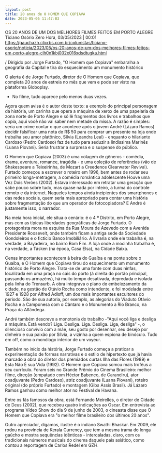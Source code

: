 ```yaml
---
layout: post
title: 20 anos de O HOMEM QUE COPIAVA
date: 2023-05-05 11:47:03
---
```

OS 20 ANOS DE UM DOS MELHORES FILMES FEITOS EM PORTO ALEGRE
Ticiano Osório
Zero Hora, 03/05/2023 | 00:01
https://gauchazh.clicrbs.com.br/colunistas/ticiano-osorio/noticia/2023/05/os-20-anos-de-um-dos-melhores-filmes-feitos-em-porto-alegre-clh0n1kbj002x016xdsdtugka.html



/ Dirigido por Jorge Furtado, "O Homem que Copiava" embaralha a geografia da Capital e tira do esquecimento um monumento histórico

O alerta é de Jorge Furtado, diretor de O Homem que Copiava, que completa 20 anos de estreia no mês que vem e pode ser visto na plataforma Globoplay.

* No filme, tudo aparece pelo menos duas vezes.

Agora quem avisa é o autor deste texto: a exemplo do principal personagem da história, um carinha que opera a máquina de xerox de uma papelaria da zona norte de Porto Alegre e só lê fragmentos dos livros e trabalhos que copia, aqui você não vai saber nem metade da missa. A razão é simples: seria um crime contar o que acontece após o jovem André (Lázaro Ramos) decidir falsificar uma nota de R$ 50 para comprar um presente na loja onde trabalha seu amor platônico, Sílvia (Leandra Leal) - enquanto o hilariante Cardoso (Pedro Cardoso) faz de tudo para seduzir a lindíssima Marinês (Luana Piovani). Seria frustrar a surpresa e o suspense do público.

O Homem que Copiava (2003) é uma colagem de gêneros - comédia, drama, aventura, romance, tragédia - e uma coleção de referências (vão de Shakespeare a Teixeirinha, de Mozart a Creedence Clearwater Revival). Furtado começou a escrever o roteiro em 1996, bem antes de rodar seu primeiro longa-metragem, a comédia romântica adolescente Houve uma Vez Dois Verões (2002). Estava interessado em retratar uma geração que sabe pouco sobre tudo, mas quase nada por inteiro, a turma do controle remoto e da internet. Naqueles tempos ainda incipientes dos smartphones e das redes sociais, quem seria mais apropriado para contar uma história sobre fragmentação do que um operador de fotocopiadora? E André é justamente isso, o narrador.

Na meia hora inicial, ele situa o cenário: é o 4 º Distrito, em Porto Alegre, mas com as típicas liberdades geográficas de Jorge Furtado. O protagonista mora na esquina da Rua Moura de Azevedo com a Avenida Presidente Roosevelt, onde também ficam a antiga sede da Sociedade Gondoleiros e o fictício Banco Imobiliário. A livraria onde ele trabalha é, na verdade, a Bayadeira, no bairro Bom Fim. A loja onde a mocinha trabalha é, na verdade, a Tásken (na época, Casa Elsa), na Cidade Baixa.

Cenas importantes acontecem à beira do Guaíba e na ponte sobre o Guaíba, e O Homem que Copiava tirou do esquecimento um monumento histórico de Porto Alegre. Trata-se de uma fonte com duas ninfas, localizada em uma praça no cais do porto (à direita do portão principal, passando os armazéns), há muito tempo desativada, depredada e isolada pela linha do Trensurb. A obra integrava o plano de embelezamento da cidade, na gestão de Otávio Rocha como intendente, e foi modelada entre 1927 e 1928 por Alfred Adloff, um dos mais importantes escultores do período. São de sua autoria, por exemplo, as alegorias do Viaduto Otávio Rocha e a Camponesa com o Cântaro e o Monumento a Rio Branco, na Praça da Alfândega.

André também descreve a monotonia do trabalho -"Aqui você liga e desliga a máquina. Está vendo? Liga. Desliga. Liga. Desliga. Liga, desliga" -, o silencioso convívio com a mãe, seu gosto por desenhar, seu desejo por dinheiro e sua paixão por Sílvia, a vizinha a quem espiona de binóculo. Tudo em off, como o monólogo interior de um voyeur.

Também no início da história, Jorge Furtado começa a praticar a experimentação de formas narrativas e o estilo de hipertexto que já havia marcado a obra do diretor dos premiados curtas Ilha das Flores (1989) e Esta Não É sua Vida (1992). O Homem que Copiava somou mais troféus a seu currículo. Foram seis no Grande Prêmio do Cinema Brasileiro: melhor filme, direção (empatado com Héctor Babenco, de Carandiru), ator coadjuvante (Pedro Cardoso), atriz coadjuvante (Luana Piovani), roteiro original (do próprio Furtado) e montagem (Giba Assis Brasil). Já Lázaro Ramos ganhou como melhor ator no Festival de Havana.

Entre os fãs famosos da obra, está Fernando Meirelles, o diretor de Cidade de Deus (2002), que recebeu quatro indicações ao Oscar. Em entrevista ao programa Vídeo Show do dia 9 de junho de 2003, o cineasta disse que O Homem que Copiava era "o melhor filme brasileiro dos últimos 20 anos".

Outro apreciador, digamos, ilustre é o indiano Swathi Bhaskar. Em 2009, ele rodou na província de Kerala Currency, que tem a mesma trama do longa gaúcho e mostra sequências idênticas - intercaladas, claro, com os tradicionais números musicais do cinema daquele país asiático, como contou a reportagem de Carlos Redel em GZH.